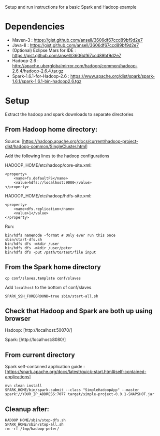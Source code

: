 Setup and run instructions for a basic Spark and Hadoop example

# Dependencies

* Maven-3 : https://gist.github.com/ansell/3606df67ccd89bf9d2e7
* Java-8 : https://gist.github.com/ansell/3606df67ccd89bf9d2e7
* (Optional) Eclipse Mars for IDE : https://gist.github.com/ansell/3606df67ccd89bf9d2e7
* Hadoop-2.6 : http://apache.uberglobalmirror.com/hadoop/common/hadoop-2.6.4/hadoop-2.6.4.tar.gz
* Spark-1.6.1-for-Hadoop-2.6 : https://www.apache.org/dist/spark/spark-1.6.1/spark-1.6.1-bin-hadoop2.6.tgz

# Setup

Extract the hadoop and spark downloads to separate directories

## From Hadoop home directory:

Source: [https://hadoop.apache.org/docs/current/hadoop-project-dist/hadoop-common/SingleCluster.html]

Add the following lines to the hadoop configurations

HADOOP_HOME/etc/hadoop/core-site.xml:
    
    <property>
        <name>fs.defaultFS</name>
        <value>hdfs://localhost:9000</value>
    </property>    

HADOOP_HOME/etc/hadoop/hdfs-site.xml:

    <property>
        <name>dfs.replication</name>
        <value>1</value>
    </property>

Run:

    bin/hdfs namenode -format # Only ever run this once
    sbin/start-dfs.sh 
    bin/hdfs dfs -mkdir /user
    bin/hdfs dfs -mkdir /user/peter
    bin/hdfs dfs -put /path/to/test/file input

## From the Spark home directory 

    cp conf/slaves.template conf/slaves

Add `localhost` to the bottom of conf/slaves

    SPARK_SSH_FOREGROUND=true sbin/start-all.sh 

## Check that Hadoop and Spark are both up using browser

Hadoop: [http://localhost:50070/]

Spark: [http://localhost:8080/]

## From current directory

Spark self-contained application guide : [https://spark.apache.org/docs/latest/quick-start.html#self-contained-applications]

    mvn clean install
    SPARK_HOME/bin/spark-submit --class "SimpleHadoopApp" --master spark://YOUR_IP_ADDRESS:7077 target/simple-project-0.0.1-SNAPSHOT.jar

## Cleanup after:

    HADOOP_HOME/sbin/stop-dfs.sh
    SPARK_HOME/sbin/stop-all.sh
    rm -rf /tmp/hadoop-peter/
